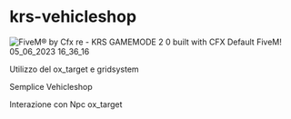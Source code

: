 # krs-vehicleshop


![FiveM® by Cfx re - KRS GAMEMODE 2 0 built with CFX Default FiveM! 05_06_2023 16_36_16](https://github.com/KRS-KAROS/krs-vehicleshop/assets/131356071/7fee5009-dc19-401e-aea7-9e03d5965ba7)


Utilizzo del ox_target e gridsystem

Semplice Vehicleshop

Interazione con Npc ox_target




